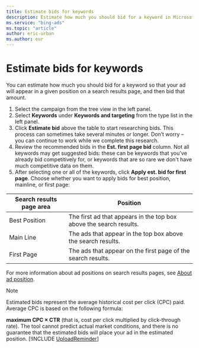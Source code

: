 ```yaml
---
title: Estimate bids for keywords
description: Estimate how much you should bid for a keyword in Microsoft Advertising Editor.
ms.service: "bing-ads"
ms.topic: "article"
author: eric-urban
ms.author: eur
---
```


# Estimate bids for keywords

You can estimate how much you should bid for a keyword so that your ad will appear in a given position on a search results page, and then bid that amount.

1. Select the campaign from the tree view in the left panel.
1. Select **Keywords** under **Keywords and targeting** from the type list in the left panel.
1. Click **Estimate bid** above the table to start researching bids. This process can sometimes take several minutes or longer. Don’t worry – you can continue to work while we complete this research.
1. Review the recommended bids in the **Est. first page bid** column. Not all keywords may get suggested bids: these can be keywords that you've already bid competitively for, or keywords that are so rare we don't have much competitive data on them.
1. After selecting one or all of the keywords, click **Apply est. bid for first page**. Choose whether you want to apply bids for best position, mainline, or first page:

|Search results page area|Position|
|---|---|
|Best Position|The first ad that appears in the top box above the search results.|
|Main Line|The ads that appear in the top box above the search results.|
|First Page|The ads that appear on the first page of the search results.|

For more information about ad positions on search results pages, see [About ad position](./hlp_BAE_CONC_WhatIsAdPosition.md).

> [!NOTE]
> Estimated bids represent the average historical cost per click (CPC) paid.  Average CPC is based on the following formula:
> 
> 
> **maximum CPC × CTR** (that is, cost per click multiplied by click-through rate).  The tool cannot predict actual market conditions, and there is no guarantee that the estimated bids will place your ad in the estimated position.
> [!INCLUDE [UploadReminder](./includes/UploadReminder.md)]


